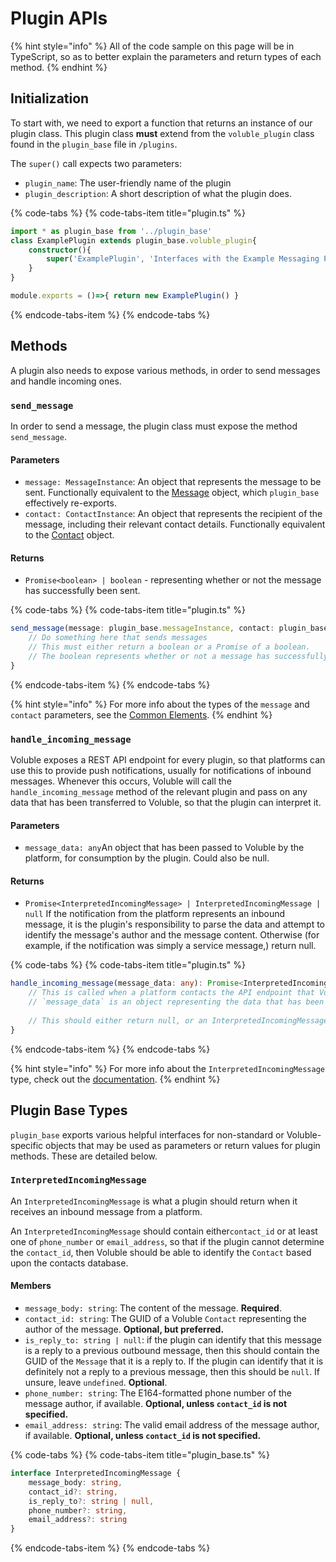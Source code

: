# Plugin APIs

{% hint style="info" %}
All of the code sample on this page will be in TypeScript, so as to better explain the parameters and return types of each method.
{% endhint %}

## Initialization

To start with, we need to export a function that returns an instance of our plugin class. This plugin class **must** extend from the `voluble_plugin` class found in the `plugin_base` file in `/plugins`.

The `super()` call expects two parameters:

* `plugin_name`: The user-friendly name of the plugin
* `plugin_description`: A short description of what the plugin does.

{% code-tabs %}
{% code-tabs-item title="plugin.ts" %}
```typescript
import * as plugin_base from '../plugin_base'
class ExamplePlugin extends plugin_base.voluble_plugin{
    constructor(){
        super('ExamplePlugin', 'Interfaces with the Example Messaging Platform')
    }
}

module.exports = ()=>{ return new ExamplePlugin() }
```
{% endcode-tabs-item %}
{% endcode-tabs %}

## Methods

A plugin also needs to expose various methods, in order to send messages and handle incoming ones.

### `send_message`

In order to send a message, the plugin class must expose the method `send_message`.

#### Parameters

* `message: MessageInstance`: An object that represents the message to be sent. Functionally equivalent to the [Message](../voluble-common-elements/message.md) object, which `plugin_base` effectively re-exports.
* `contact: ContactInstance`: An object that represents the recipient of the message, including their relevant contact details. Functionally equivalent to the [Contact](../voluble-common-elements/contact.md) object.

#### Returns

* `Promise<boolean> | boolean` - representing whether or not the message has successfully been sent.

{% code-tabs %}
{% code-tabs-item title="plugin.ts" %}
```typescript
send_message(message: plugin_base.messageInstance, contact: plugin_base.contactInstance): boolean | Promise<boolean> {
    // Do something here that sends messages
    // This must either return a boolean or a Promise of a boolean.
    // The boolean represents whether or not a message has successfully been sent - true if it has, or false if there was an error.
}
```
{% endcode-tabs-item %}
{% endcode-tabs %}

{% hint style="info" %}
For more info about the types of the `message` and `contact` parameters, see the [Common Elements](../voluble-common-elements/introduction.md).
{% endhint %}

### `handle_incoming_message`

Voluble exposes a REST API endpoint for every plugin, so that platforms can use this to provide push notifications, usually for notifications of inbound messages. Whenever this occurs, Voluble will call the `handle_incoming_message` method of the relevant plugin and pass on any data that has been transferred to Voluble, so that the plugin can interpret it.

#### Parameters

* `message_data: any`An object that has been passed to Voluble by the platform, for consumption by the plugin. Could also be null.

#### Returns

* `Promise<InterpretedIncomingMessage> | InterpretedIncomingMessage | null` If the notification from the platform represents an inbound message, it is the plugin's responsibility to parse the data and attempt to identify the message's author and the message content. Otherwise \(for example, if the notification was simply a service message,\) return null.

{% code-tabs %}
{% code-tabs-item title="plugin.ts" %}
```typescript
handle_incoming_message(message_data: any): Promise<InterpretedIncomingMessage> | InterpretedIncomingMessage | null{
    // This is called when a platform contacts the API endpoint that Voluble exposes for the plugin.
    // `message_data` is an object representing the data that has been POSTed to the endpoint.
    
    // This should either return null, or an InterpretedIncomingMessage (or a Promise representing one)
}
```
{% endcode-tabs-item %}
{% endcode-tabs %}

{% hint style="info" %}
For more info about the `InterpretedIncomingMessage` type, check out the [documentation](plugin-apis.md#interpretedincomingmessage).
{% endhint %}

## Plugin Base Types

`plugin_base` exports various helpful interfaces for non-standard or Voluble-specific objects that may be used as parameters or return values for plugin methods. These are detailed below.

### `InterpretedIncomingMessage`

An `InterpretedIncomingMessage` is what a plugin should return when it receives an inbound message from a platform.

An `InterpretedIncomingMessage` should contain either`contact_id` or at least one of `phone_number` or `email_address`, so that if the plugin cannot determine the `contact_id`, then Voluble should be able to identify the `Contact` based upon the contacts database.

#### Members

* `message_body: string`: The content of the message. **Required**.
* `contact_id: string`: The GUID of a Voluble `Contact` representing the author of the message. **Optional, but preferred.**
* `is_reply_to: string | null`: if the plugin can identify that this message is a reply to a previous outbound message, then this should contain the GUID of the `Message` that it is a reply to. If the plugin can identify that it is definitely not a reply to a previous message, then this should be `null`. If unsure, leave `undefined`. **Optional**.
* `phone_number: string`: The E164-formatted phone number of the message author, if available. **Optional, unless `contact_id` is not specified.**
* `email_address: string`: The valid email address of the message author, if available. **Optional, unless `contact_id` is not specified.**

{% code-tabs %}
{% code-tabs-item title="plugin\_base.ts" %}
```typescript
interface InterpretedIncomingMessage {
    message_body: string,
    contact_id?: string,
    is_reply_to?: string | null,
    phone_number?: string,
    email_address?: string
}
```
{% endcode-tabs-item %}
{% endcode-tabs %}


